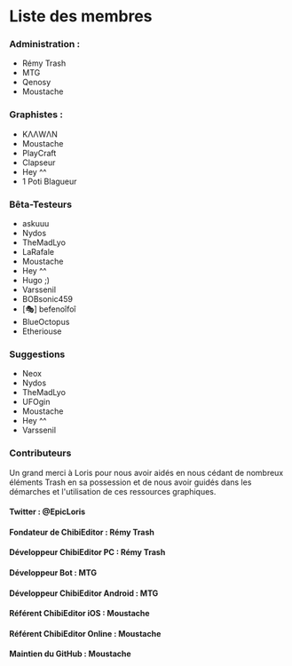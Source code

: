 # Liste des membres

### Administration :

- Rémy Trash
- MTG
- Qenosy
- Moustache

### Graphistes :

- KΛΛWΛΝ
- Moustache
- PlayCraft
- Clapseur
- Hey ^^
- 1 Poti Blagueur

### Bêta-Testeurs

- askuuu
- Nydos
- TheMadLyo
- LaRafale
- Moustache
- Hey ^^
- Hugo ;)
- Varssenil
- BOBsonic459
- [🎭] befenoîfoî
- BlueOctopus
- Etheriouse

### Suggestions

- Neox
- Nydos
- TheMadLyo
- UFOgin
- Moustache
- Hey ^^
- Varssenil

### Contributeurs

Un grand merci à Loris pour nous avoir aidés en nous cédant de nombreux éléments Trash en sa possession et de nous avoir guidés dans les démarches et l'utilisation de ces ressources graphiques.
#### Twitter : @EpicLoris

#### Fondateur de ChibiEditor : Rémy Trash
#### Développeur ChibiEditor PC : Rémy Trash

#### Développeur Bot : MTG
#### Développeur ChibiEditor Android : MTG

#### Référent ChibiEditor iOS : Moustache
#### Référent ChibiEditor Online : Moustache
#### Maintien du GitHub : Moustache
